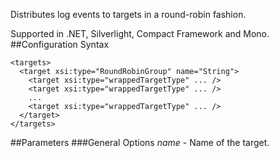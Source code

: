 Distributes log events to targets in a round-robin fashion. 

Supported in .NET, Silverlight, Compact Framework and Mono.
##Configuration Syntax
```
<targets>
  <target xsi:type="RoundRobinGroup" name="String">
    <target xsi:type="wrappedTargetType" ... />
    <target xsi:type="wrappedTargetType" ... />
    ...
    <target xsi:type="wrappedTargetType" ... />
  </target>
</targets>
```
##Parameters
###General Options
_name_ - Name of the target.